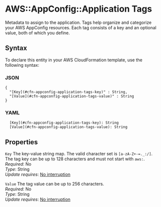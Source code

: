# AWS::AppConfig::Application Tags<a name="aws-properties-appconfig-application-tags"></a>

Metadata to assign to the application\. Tags help organize and categorize your AWS AppConfig resources\. Each tag consists of a key and an optional value, both of which you define\.

## Syntax<a name="aws-properties-appconfig-application-tags-syntax"></a>

To declare this entity in your AWS CloudFormation template, use the following syntax:

### JSON<a name="aws-properties-appconfig-application-tags-syntax.json"></a>

```
{
  "[Key](#cfn-appconfig-application-tags-key)" : String,
  "[Value](#cfn-appconfig-application-tags-value)" : String
}
```

### YAML<a name="aws-properties-appconfig-application-tags-syntax.yaml"></a>

```
  [Key](#cfn-appconfig-application-tags-key): String
  [Value](#cfn-appconfig-application-tags-value): String
```

## Properties<a name="aws-properties-appconfig-application-tags-properties"></a>

`Key` <a name="cfn-appconfig-application-tags-key"></a>
The key\-value string map\. The valid character set is `[a-zA-Z+-=._:/]`\. The tag key can be up to 128 characters and must not start with `aws:`\.  
_Required_: No  
_Type_: String  
_Update requires_: [No interruption](https://docs.aws.amazon.com/AWSCloudFormation/latest/UserGuide/using-cfn-updating-stacks-update-behaviors.html#update-no-interrupt)

`Value` <a name="cfn-appconfig-application-tags-value"></a>
The tag value can be up to 256 characters\.  
_Required_: No  
_Type_: String  
_Update requires_: [No interruption](https://docs.aws.amazon.com/AWSCloudFormation/latest/UserGuide/using-cfn-updating-stacks-update-behaviors.html#update-no-interrupt)
